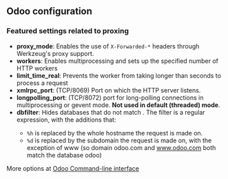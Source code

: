 ## Odoo configuration

### Featured settings related to proxing

* **proxy_mode**: Enables the use of ```X-Forwarded-*``` headers through Werkzeug's
proxy support.
* **workers**: Enables multiprocessing and sets up the specified number of
HTTP workers
* **limit_time_real**: Prevents the worker from taking longer than <limit>
seconds to process a request
* **xmlrpc_port**: (TCP/8069) Port on which the HTTP server listens.
* **longpolling_port**: (TCP/8072) port for long-polling connections in
multiprocessing or gevent mode. **Not used in default (threaded) mode**.
* **dbfilter**: Hides databases that do not match <filter>. The filter is a
regular expression, with the additions that:
    * ```%h``` is replaced by the whole hostname the request is made on.
    * ```%d``` is replaced by the subdomain the request is made on, with the
    exception of www (so domain odoo.com and www.odoo.com both match the
    database odoo)

More options at [Odoo Command-line interface](https://www.odoo.com/documentation/8.0/reference/cmdline.html)

